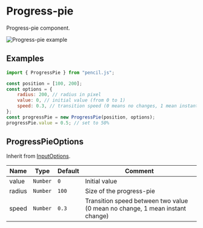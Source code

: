 # Progress-pie

Progress-pie component.

![Progress-pie example](../../../media/examples/progress-pie.png)


## Examples

```js
import { ProgressPie } from "pencil.js";

const position = [100, 200];
const options = {
    radius: 200, // radius in pixel
    value: 0, // initial value (from 0 to 1)
    speed: 0.3, // transition speed (0 means no changes, 1 mean instant change)
};
const progressPie = new ProgressPie(position, options);
progressPie.value = 0.5; // set to 50%
```

## ProgressPieOptions
Inherit from [InputOptions](../input/readme.md#inputoptions).

| Name   | Type     | Default | Comment                                                                      |
|--------|----------|---------|------------------------------------------------------------------------------|
| value  | `Number` | `0`     | Initial value                                                                |
| radius | `Number` | `100`   | Size of the progress-pie                                                     |
| speed  | `Number` | `0.3`   | Transition speed between two value (0 mean no change, 1 mean instant change) |
